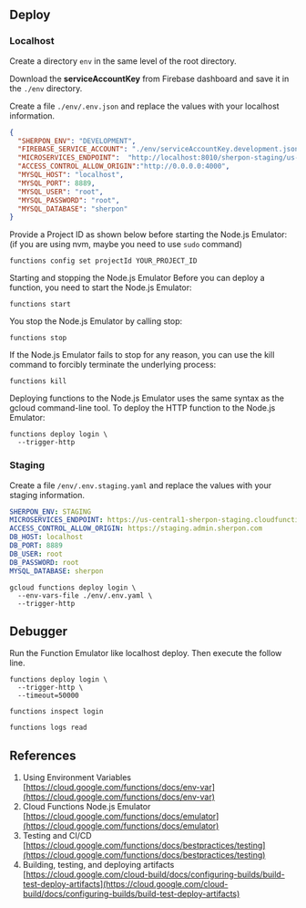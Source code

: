 ## Deploy

### Localhost
Create a directory `env` in the same level of the root directory.

Download the **serviceAccountKey** from Firebase dashboard and save it in the `./env` directory.

Create a file ``./env/.env.json`` and replace the values with your localhost information.
```json
{
  "SHERPON_ENV": "DEVELOPMENT",
  "FIREBASE_SERVICE_ACCOUNT": "./env/serviceAccountKey.development.json",
  "MICROSERVICES_ENDPOINT":  "http://localhost:8010/sherpon-staging/us-central1/",
  "ACCESS_CONTROL_ALLOW_ORIGIN":"http://0.0.0.0:4000",
  "MYSQL_HOST": "localhost",
  "MYSQL_PORT": 8889,
  "MYSQL_USER": "root",
  "MYSQL_PASSWORD": "root",
  "MYSQL_DATABASE": "sherpon"
}
```

Provide a Project ID as shown below before starting the Node.js Emulator: (if you are using nvm, maybe you need to use `sudo` command)
```
functions config set projectId YOUR_PROJECT_ID
```

Starting and stopping the Node.js Emulator
Before you can deploy a function, you need to start the Node.js Emulator:
```
functions start
```

You stop the Node.js Emulator by calling stop:
```
functions stop
```

If the Node.js Emulator fails to stop for any reason, you can use the kill command to forcibly terminate the underlying process:
```
functions kill
```

Deploying functions to the Node.js Emulator uses the same syntax as the gcloud command-line tool.
To deploy the HTTP function to the Node.js Emulator:
```
functions deploy login \
  --trigger-http
```

### Staging
Create a file ``/env/.env.staging.yaml`` and replace the values with your staging information.
```yaml
SHERPON_ENV: STAGING
MICROSERVICES_ENDPOINT: https://us-central1-sherpon-staging.cloudfunctions.net/
ACCESS_CONTROL_ALLOW_ORIGIN: https://staging.admin.sherpon.com
DB_HOST: localhost
DB_PORT: 8889
DB_USER: root
DB_PASSWORD: root
MYSQL_DATABASE: sherpon
```

```
gcloud functions deploy login \
  --env-vars-file ./env/.env.yaml \
  --trigger-http
```

## Debugger
Run the Function Emulator like localhost deploy. Then execute the follow line.
```
functions deploy login \
  --trigger-http \
  --timeout=50000
```

```
functions inspect login
```

```
functions logs read
```


## References
1. Using Environment Variables [https://cloud.google.com/functions/docs/env-var](https://cloud.google.com/functions/docs/env-var)
2. Cloud Functions Node.js Emulator [https://cloud.google.com/functions/docs/emulator](https://cloud.google.com/functions/docs/emulator)
3. Testing and CI/CD [https://cloud.google.com/functions/docs/bestpractices/testing](https://cloud.google.com/functions/docs/bestpractices/testing)
4. Building, testing, and deploying artifacts [https://cloud.google.com/cloud-build/docs/configuring-builds/build-test-deploy-artifacts](https://cloud.google.com/cloud-build/docs/configuring-builds/build-test-deploy-artifacts)